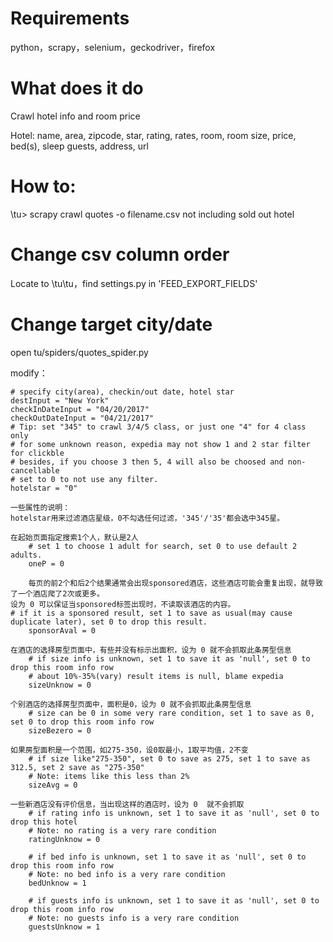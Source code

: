 # Requirements
python，scrapy，selenium，geckodriver，firefox

# What does it do
Crawl hotel info and room price

Hotel: name, area, zipcode, star, rating, rates, room, room size, price, bed(s), sleep guests, address, url

# How to:
\tu> scrapy crawl quotes -o filename.csv
not including sold out hotel

# Change csv column order
Locate to \tu\tu，find settings.py
in 'FEED_EXPORT_FIELDS'

# Change target city/date
open tu/spiders/quotes_spider.py
	
modify：

    # specify city(area), checkin/out date, hotel star
    destInput = "New York"
    checkInDateInput = "04/20/2017"
    checkOutDateInput = "04/21/2017"
    # Tip: set "345" to crawl 3/4/5 class, or just one "4" for 4 class only
    # for some unknown reason, expedia may not show 1 and 2 star filter for clickble
    # besides, if you choose 3 then 5, 4 will also be choosed and non-cancellable        
    # set to 0 to not use any filter.
    hotelstar = "0"

	一些属性的说明：
	hotelstar用来过滤酒店星级，0不勾选任何过滤，'345'/'35'都会选中345星。

	在起始页面指定搜索1个人，默认是2人
        # set 1 to choose 1 adult for search, set 0 to use default 2 adults.
        oneP = 0

        每页的前2个和后2个结果通常会出现sponsored酒店，这些酒店可能会重复出现，就导致了一个酒店爬了2次或更多。
	设为 0 可以保证当sponsored标签出现时，不读取该酒店的内容。
	# if it is a sponsored result, set 1 to save as usual(may cause duplicate later), set 0 to drop this result.        
        sponsorAval = 0

	在酒店的选择房型页面中，有些并没有标示出面积，设为 0 就不会抓取此条房型信息
        # if size info is unknown, set 1 to save it as 'null', set 0 to drop this room info row
        # about 10%-35%(vary) result items is null, blame expedia        
        sizeUnknow = 0

	个别酒店的选择房型页面中，面积是0，设为 0 就不会抓取此条房型信息
        # size can be 0 in some very rare condition, set 1 to save as 0, set 0 to drop this room info row
        sizeBezero = 0

	如果房型面积是一个范围，如275-350，设0取最小，1取平均值，2不变
        # if size like"275-350", set 0 to save as 275, set 1 to save as 312.5, set 2 save as "275-350" 
        # Note: items like this less than 2%
        sizeAvg = 0
	
	一些新酒店没有评价信息，当出现这样的酒店时，设为 0  就不会抓取
        # if rating info is unknown, set 1 to save it as 'null', set 0 to drop this hotel
        # Note: no rating is a very rare condition
        ratingUnknow = 0

        # if bed info is unknown, set 1 to save it as 'null', set 0 to drop this room info row
        # Note: no bed info is a very rare condition
        bedUnknow = 1

        # if guests info is unknown, set 1 to save it as 'null', set 0 to drop this room info row
        # Note: no guests info is a very rare condition
        guestsUnknow = 1
